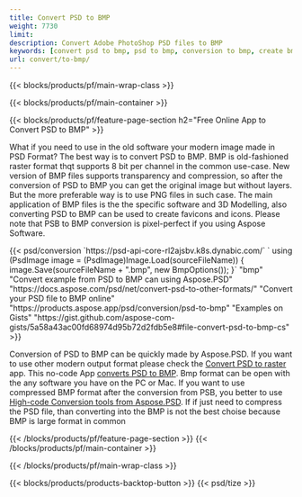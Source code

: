 ```yaml
---
title: Convert PSD to BMP
weight: 7730
limit: 
description: Convert Adobe PhotoShop PSD files to BMP
keywords: [convert psd to bmp, psd to bmp, conversion to bmp, create bmp from psd, print psd as bmp]
url: convert/to-bmp/
---
```


{{< blocks/products/pf/main-wrap-class >}}

{{< blocks/products/pf/main-container >}}

{{< blocks/products/pf/feature-page-section h2="Free Online App to Convert PSD to BMP" >}}
<p>What if you need to use in the old software your modern image made in PSD Format? The best way is to convert PSD to BMP. BMP is old-fashioned raster format thqt supports 8 bit per channel in the common use-case. New version of BMP files supports transparency and compression, so after the conversion of PSD to BMP you can get the original image but without layers. But the more preferable way is to use PNG files in such case. The main application of BMP files is the the specific software and 3D Modelling, also converting PSD to BMP can be used to create favicons and icons. Please note that PSB to BMP conversion is pixel-perfect if you using Aspose Software.</p>
{{< psd/conversion `https://psd-api-core-rl2ajsbv.k8s.dynabic.com/` 
`    using (PsdImage image = (PsdImage)Image.Load(sourceFileName))
    {
        image.Save(sourceFileName + ".bmp",  new BmpOptions());
    }` 
	"bmp" 
"Convert example from PSD to BMP can using Aspose.PSD"  "https://docs.aspose.com/psd/net/convert-psd-to-other-formats/" 
"Convert your PSD file to BMP online" "https://products.aspose.app/psd/conversion/psd-to-bmp" 
"Examples on Gists" "https://gist.github.com/aspose-com-gists/5a58a43ac00fd68974d95b72d2fdb5e8#file-convert-psd-to-bmp-cs" >}}
<p>Conversion of PSD to BMP can be quickly made by Aspose.PSD. If you want to use other modern output format please check the <a href="/psd/convert">Convert PSD to raster</a> app. This no-code App <a href="/psd/convert/to-bmp">converts PSD to BMP</a>. Bmp format can be open with the any software you have on the PC or Mac. If you want to use compressed BMP format after the conversion from PSB, you better to use <a href="/psd">High-code Conversion tools from Aspose.PSD</a>. If if just need to compress the PSD file, than converting into the BMP is not the best choise because BMP is large format in common</p>
{{< /blocks/products/pf/feature-page-section >}}
{{< /blocks/products/pf/main-container >}}


{{< /blocks/products/pf/main-wrap-class >}}

{{< blocks/products/products-backtop-button >}}
{{< psd/tize >}}
